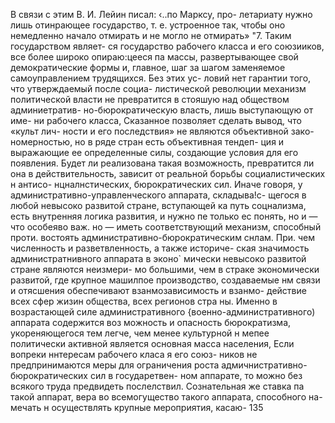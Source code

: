 В связи с этим В. И. Лейин писал: ‹..по Марксу, про-
летариату нужно лишь отинрающее государство, т. е.
устроенное так, чтобы оно немедленно начало отмирать
и не могло не отмирать» "7. Таким государством являет-
ся государство рабочего класса и его союзииков, все
более широко опираю:цееся па массы, развертывающее
свой демократические формы и, главное, шаг за шагом
заменяемое самоуправлением трудящихся. Без этих ус-
ловий нет гарантии того, что утверждаемый после социа-
листической революции механизм политической власти не
превратится в стояшую над обществом админиетратив-
но-бюрократическую власть, лишь выступающую от име-
ни рабочего класса,
Сказанное позволяет сделать вывод, что «культ лич-
ности и его последствия» не являются объективной зако-
номерностью, но в ряде стран есть объективная тендеп-
ция и выражающие ее определенные силы, создающие
условия для его появления. Будет ли реализована такая
возможность, превратится ли она в действительность,
зависит от реальной борьбы социалистических н антисо-
нцналнстических, бюрократических сил. Иначе говоря, у
административно-управленческого аппарата, складыва!с-
щегося в любой невысоко развитой стране, вступающей
ка путь соцнализма, есть внутренняя логика развития, и
нужно пе только ес понять, но и — что особеяво важ.
но — иметь соответствующий механизм, способный проти.
востоять административно-бюрократическим снлам. При.
чем численность и разветвленность, а также историче-
ская значимость администратнивного аппарата в эконо`
мически невысоко развитой стране являются неизмери-
мо большими, чем в страке экономически развитой, где
крупное машилпое производство, создаваемые нм связи
и отясшения обеспечивают взанмозависимость и взанмо-
действие всех сфер жизин общества, всех регионов стра
ны. Именно в возрастающей силе административного
{военно-административного) аппарата содержится воз
можность и опасность бюрократизма, укореняющегося
тем легче, чем менее культурной н мепее политически
активной является основная масса населения,
Если вопреки ннтересам рабочего класа я его союз-
ников не предпринимаются меры для ограничения роста
адмичнистративно-бюрократических сил в государетвен-
ном аппарате, то можно без всякого труда предвидеть
послелствил. Сознательная же ставка па такой аппарат,
вера во всемогущество такого аппарата, способного на-
мечать н осуществлять крупные мероприятия, касаю-
135
